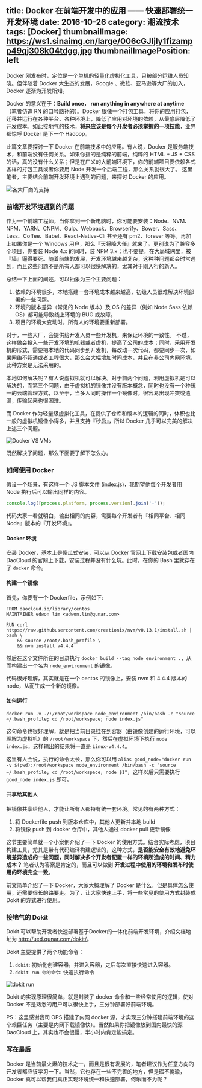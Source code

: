 title: Docker 在前端开发中的应用 —— 快速部署统一开发环境
date: 2016-10-26
category: 潮流技术
tags: [Docker]
thumbnailImage: https://ws1.sinaimg.cn/large/006cGJIjly1fizampp49qj308k04tdgg.jpg
thumbnailImagePosition: left
---

Docker 刚发布时，定位是一个单机的轻量化虚拟化工具，只被部分运维人员知晓。但伴随着 Docker 大生态的发展，Google 、微软、亚马逊等大厂的加入，Docker 逐渐为开发所知。<!-- more -->

Docker 的意义在于：**Build once， run anything in anywhere at anytime** （笔者仿造 RN 的口号脑补的）。Docker 很像一个打包工具，将你的应用打包，迁移并运行在各种平台、各种环境上，降低了应用对环境的依赖，从最底层降低了开发成本。如此接地气的技术，**将来应该是每个开发者必须掌握的一项技能**，业界都惊呼 Docker 是下一个 Hadoop。

此篇文章要探讨一下 Docker 在前端技术中的应用。有人说，Docker 是服务端技术，和前端没有任何关系。如果你指的是纯粹的前端，纯粹的 HTML + JS + CSS 的话，真的没有什么关系；但是在广义的大前端环境下，你的前端项目要依赖各式各样的打包工具或者你要用 Node 开发一个后端工程，那么关系就很大了。 这里笔者，主要结合前端开发环境上遇到的问题，来探讨 Docker 的应用。

![各大厂商的支持](http://img.ptcms.csdn.net/article/201506/23/5588fb74cab55_middle.jpg)

### 前端开发环境遇到的问题

作为一个前端工程师，当你拿到一个新电脑时，你可能要安装：Node、NVM、NPM、YARN、CNPM、Gulp、Webpack、Browserify、Bower、Sass、Less、Coffee、Babel、React-Native-Cli 甚至还有 pm2、forever 等等。再加上如果你是一个 Windows 用户，那么『天将降大任』就来了。更别说为了兼容多个项目，你要装 Node 4.x 的同时，装 NPM 3.x；也不要提，在大局域网里，被『墙』逼得要死。随着前端的发展，开发环境越来越复杂，这种种问题都会时常遇到，而且这些问题不是所有人都可以很快解决的，尤其对于刚入行的新人。

总结一下上面的阐述，可以抽象为三个主要问题：

1. 依赖的环境很多，本地搭建一套环境成本越来越高，初级人员很难解决环境部署的一些问题。
2. 环境的版本差异（常见的 Node 版本）及 OS 的差异（例如 Node Sass 依赖 OS）都可能导致线上环境的 BUG 或故障。
3. 项目的环境大变动时，所有人的环境要重新部署。

对于，一些大厂，会提供给开发人员一些开发机，来保证环境的一致性。 不过，这样做会投入一些开发环境的机器或者虚机，提高了公司的成本；同时，采用开发机的形式，需要把本地的代码同步到开发机，每改动一次代码，都要同步一次，如果网络不畅通或者工程很大，那么会大幅增加时间成本，并且在非公司内网环境，此种方案是无法采用的。

本地如何解决呢？有人说虚拟机就可以解决。对于前两个问题，利用虚拟机是可以解决的，而第三个问题，由于虚拟机的镜像并没有版本概念，同时也没有一个种统一的云端管理方式，以至于，当多人同时操作一个镜像时，很容易出现冲突或遗漏，传输起来也很困难。

而  Docker 作为轻量级虚拟化工具，在提供了仓库和版本的逻辑的同时，体积也比一般的虚拟机镜像小得多，并且支持『秒启』，所以 Docker 几乎可以完美的解决上述三个问题。

![Docker VS VMs](http://img.blog.csdn.net/20140306094828703)

既然解决了问题，那么下面要了解下怎么办。

### 如何使用 Docker

假设一个场景，有这样一个 JS 脚本文件 (index.js)，我期望他每个开发者用 Node 执行后可以输出同样的内容。

```javascript
console.log([process.platform, process.version].join('-'));
```

代码大家一看就明白，输出相同的内容，需要每个开发者有『相同平台、相同 Node』版本的『开发环境』。

#### Docker 环境

安装 Docker，基本上是傻瓜式安装，可以从 Docker 官网上下载安装包或者国内 DaoCloud 的官网上下载，安装过程并没有什么坑。此时，在你的 Bash 里就存在了 `docker` 命令。

#### 构建一个镜像

首先，你要有一个 Dockerfile，示例如下:

```
FROM daocloud.io/library/centos
MAINTAINER edwon lim <adwon.lin@qunar.com>

RUN curl https://raw.githubusercontent.com/creationix/nvm/v0.13.1/install.sh | bash \
    && source /root/.bash_profile \
    && nvm install v4.4.4
```

然后在这个文件所在的目录执行 `docker build --tag node_environment .`，从而构建出一个名为 `node_environment` 的镜像。

代码很好理解，其实就是在一个 centos 的镜像上，安装 nvm 和 4.4.4 版本的 node，从而生成一个新的镜像。

#### 如何运行

```
docker run -v ./:/root/workspace node_environment /bin/bash -c "source ~/.bash_profile; cd /root/workspace; node index.js"
```

这句命令也很好理解，就是把当前目录挂在到容器（由镜像创建的运行环境，可以理解为虚拟机）的 `/root/workspace` 下，然后在虚拟环境下执行 `node index.js`，这样输出的结果将一直是 `Linux-v4.4.4`。

这里有人会说，执行的命令太长，那么你可以用 `alias good_node="docker run -v $(pwd):/root/workspace node_environment /bin/bash -c "source ~/.bash_profile; cd /root/workspace; node $1"`，这样以后只需要执行 `good_node index.js` 即可。

#### 共享给其他人

把镜像共享给他人，才能让所有人都持有统一套环境。常见的有两种方式：

1. 将 Dockerfile push 到版本仓库中，其他人更新并本地 build
2. 将镜像 push 到 docker 仓库中，其他人通过 docker pull 更新镜像

这节主要简单就一个小案例介绍了一下 Docker 的使用方式。结合实际考虑，项目构建工具，尤其是带有代码编译构建逻辑的，这种方式，**是否能安全有效地避免环境差异造成的一些问题，同时解决多个开发者配置一样的环境所造成的时间、精力成本？** 笔者认为答案是肯定的，而且可以做到 **开发过程中使用的环境和发布时使用的环境完全一致**。

前文简单介绍了一下 Docker，大家大概理解了 Docker 是什么，但是具体怎么使用，还需要很长的路要走。为了，让大家快速上手，将一些常见的使用方式封装成 Dokit 的方式进行使用。

### 接地气的 Dokit

Dokit 可以帮助开发者快速部署基于Docker的一体化前端开发环境，介绍文档地址为 <http://ued.qunar.com/dokit/>。

Dokit 主要提供了两个功能命令：

1. `dokit`: 初始化创建容器，并进入容器，之后每次直接快速进入容器。
2. `dokit run 你的命令`: 快速执行命令

![dokit run](http://ww1.sinaimg.cn/large/71c50075gw1f8oii9eenxj20mf08040j.jpg)

Dokit 的实现原理很简单，就是封装了 docker 命令和一些经常使用的逻辑，使对 Docker 不是熟悉的用户可以很快上手，三分钟部署好前端环境。

PS：这里感谢我司 OPS 搭建了内网 docker 源，才实现三分钟搭建前端环境的这个艰巨任务（主要是内网下载镜像快）。当然如果你把镜像放到国内最快的源 DaoCloud 上，其实也不会很慢，半小时内肯定能搞定。

### 写在最后

Docker 是当前最火爆的技术之一，而且是很有发展的，笔者建议作为任意方向的开发者都应该学习一下。当然，它也存在一些不完善的地方，但是瑕不掩瑜，Docker 真可以帮我们真正实现环境统一和快速部署，何乐而不为呢？
